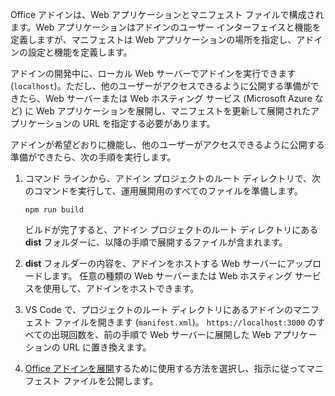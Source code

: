 Office アドインは、Web アプリケーションとマニフェスト ファイルで構成されます。Web アプリケーションはアドインのユーザー インターフェイスと機能を定義しますが、マニフェストは Web アプリケーションの場所を指定し、アドインの設定と機能を定義します。 

アドインの開発中に、ローカル Web サーバーでアドインを実行できます (`localhost`)。ただし、他のユーザーがアクセスできるように公開する準備ができたら、Web サーバーまたは Web ホスティング サービス (Microsoft Azure など) に Web アプリケーションを展開し、マニフェストを更新して展開されたアプリケーションの URL を指定する必要があります。 

アドインが希望どおりに機能し、他のユーザーがアクセスできるように公開する準備ができたら、次の手順を実行します。

1. コマンド ラインから、アドイン プロジェクトのルート ディレクトリで、次のコマンドを実行して、運用展開用のすべてのファイルを準備します。

    ```command&nbsp;line
    npm run build
    ```

    ビルドが完了すると、アドイン プロジェクトのルート ディレクトリにある **dist** フォルダーに、以降の手順で展開するファイルが含まれます。

2. **dist** フォルダーの内容を、アドインをホストする Web サーバーにアップロードします。 任意の種類の Web サーバーまたは Web ホスティング サービスを使用して、アドインをホストできます。

3. VS Code で、プロジェクトのルート ディレクトリにあるアドインのマニフェスト ファイルを開きます (`manifest.xml`)。 `https://localhost:3000` のすべての出現回数を、前の手順で Web サーバーに展開した Web アプリケーションの URL に置き換えます。

4. [Office アドインを展開](../publish/publish.md)するために使用する方法を選択し、指示に従ってマニフェスト ファイルを公開します。
